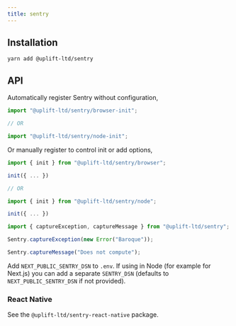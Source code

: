 ```yaml
---
title: sentry
---
```


## Installation

    yarn add @uplift-ltd/sentry

## API

Automatically register Sentry without configuration,

```ts
import "@uplift-ltd/sentry/browser-init";

// OR

import "@uplift-ltd/sentry/node-init";
```

Or manually register to control init or add options,

```ts
import { init } from "@uplift-ltd/sentry/browser";

init({ ... })

// OR

import { init } from "@uplift-ltd/sentry/node";

init({ ... })
```

```ts
import { captureException, captureMessage } from "@uplift-ltd/sentry";

Sentry.captureException(new Error("Baroque"));

Sentry.captureMessage("Does not compute");
```

Add `NEXT_PUBLIC_SENTRY_DSN` to `.env`. If using in Node (for example for Next.js) you can add a
separate `SENTRY_DSN` (defaults to `NEXT_PUBLIC_SENTRY_DSN` if not provided).

### React Native

See the `@uplift-ltd/sentry-react-native` package.
